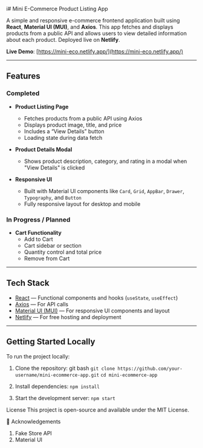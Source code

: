 i# Mini E-Commerce Product Listing App

A simple and responsive e-commerce frontend application built using **React**, **Material UI (MUI)**, and **Axios**. This app fetches and displays products from a public API and allows users to view detailed information about each product. Deployed live on **Netlify**.

 **Live Demo**: [https://mini-eco.netlify.app/](https://mini-eco.netlify.app/)

---

##  Features

### Completed
- **Product Listing Page**  
  - Fetches products from a public API using Axios  
  - Displays product image, title, and price  
  - Includes a “View Details” button  
  - Loading state during data fetch

- **Product Details Modal**  
  - Shows product description, category, and rating in a modal when "View Details" is clicked

- **Responsive UI**  
  - Built with Material UI components like `Card`, `Grid`, `AppBar`, `Drawer`, `Typography`, and `Button`  
  - Fully responsive layout for desktop and mobile

###  In Progress / Planned
- **Cart Functionality**  
  - Add to Cart  
  - Cart sidebar or section  
  - Quantity control and total price  
  - Remove from Cart

---

##  Tech Stack

- [React](https://reactjs.org/) — Functional components and hooks (`useState`, `useEffect`)
- [Axios](https://axios-http.com/) — For API calls
- [Material UI (MUI)](https://mui.com/) — For responsive UI components and layout
- [Netlify](https://www.netlify.com/) — For free hosting and deployment


---

##  Getting Started Locally

To run the project locally:

1. Clone the repository:
   git bash
   ```git clone https://github.com/your-username/mini-ecommerce-app.git```
  ```cd mini-ecommerce-app```

2. Install dependencies:
   ```npm install```

3. Start the development server:
  ```npm start```

 License
This project is open-source and available under the MIT License.

🙌 Acknowledgements
  1. Fake Store API
  2. Material UI
